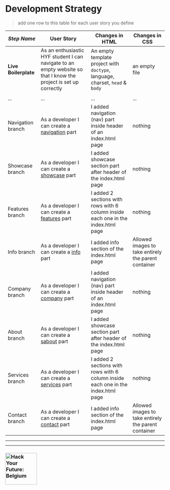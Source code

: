 # Development Strategy

> add one row to this table for each user story you define

| _Step Name_ | User Story | Changes in HTML | Changes in CSS |
| --- | --- | --- | --- |
| __Live Boilerplate__ | As an enthusiastic HYF student I can navigate to an empty website so that I know the project is set up correctly | An empty template project with `doctype`, language, charset, `head` & `body` | an empty file |
|  | |  |  |
| ... | ... | ... | ... |
| Navigation branch | As a developer I can create a [navigation](https://github.com/ekaterinaasf/app-theme/tree/navigation) part | I added navigation (nav) part inside header of an index.html page  | nothing |
| Showcase branch | As a developer I can create a [showcase](https://github.com/ekaterinaasf/app-theme/tree/showcase) part | I added showcase section part after header of the index.html page  | nothing |
| Features branch | As a developer I can create a [features](https://github.com/ekaterinaasf/app-theme/tree/features) part | I added 2 sections with rows with 6 column inside each one in the index.html page  | nothing |
| Info branch | As a developer I can create a [info](https://github.com/ekaterinaasf/app-theme/tree/info) part | I added info section of the index.html page  | Allowed images to take entirely the parent container |
| Company branch | As a developer I can create a [company](https://github.com/ekaterinaasf/app-theme/tree/company) part | I added navigation (nav) part inside header of an index.html page  | nothing |
| About branch | As a developer I can create a [sabout](https://github.com/ekaterinaasf/app-theme/tree/about) part | I added showcase section part after header of the index.html page  | nothing |
| Services branch | As a developer I can create a [services](https://github.com/ekaterinaasf/app-theme/tree/services) part | I added 2 sections with rows with 6 column inside each one in the index.html page  | nothing |
| Contact branch | As a developer I can create a [contact](https://github.com/ekaterinaasf/app-theme/) part | I added info section of the index.html page  | Allowed images to take entirely the parent container |


---
---

### <a href="https://hackyourfuture.be" target="_blank"><img src="https://user-images.githubusercontent.com/18554853/63941625-4c7c3d00-ca6c-11e9-9a76-8d5e3632fe70.jpg" width="100" height="100" alt="Hack Your Future: Belgium"></a>
